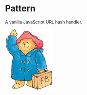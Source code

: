 # Pattern

A vanilla JavaScript URL hash handler.

<img src="pattern.png" width="160" height="200">

